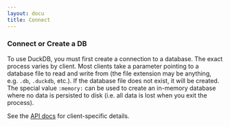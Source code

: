 ```yaml
---
layout: docu
title: Connect
---
```

### Connect or Create a DB
To use DuckDB, you must first create a connection to a database. The exact process varies by client. Most clients take a parameter pointing to a database file to read and write from (the file extension may be anything, e.g. `.db`, `.duckdb`, etc.). If the database file does not exist, it will be created. The special value `:memory:` can be used to create an in-memory database where no data is persisted to disk (i.e. all data is lost when you exit the process). 

See the [API docs](http://docs/api/overview) for client-specific details.